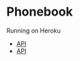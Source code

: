 # Phonebook

Running on Heroku

- [API](https://fierce-sands-64859.herokuapp.com)
- [API](https://fierce-sands-64859.herokuapp.com/api/people)
